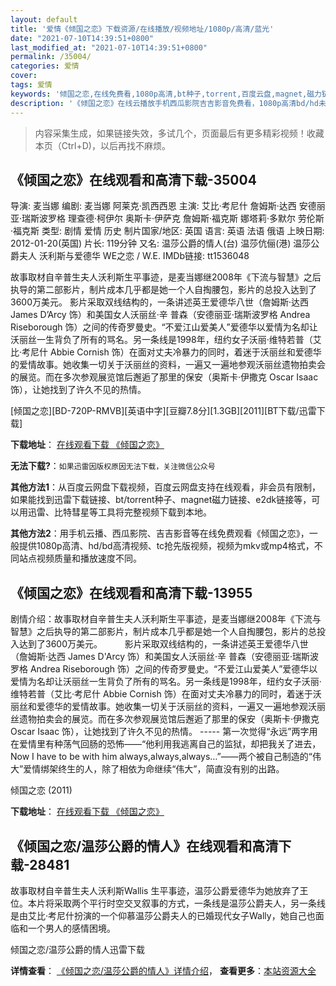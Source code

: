 ```yaml
---
layout: default
title: '爱情《倾国之恋》下载资源/在线播放/视频地址/1080p/高清/蓝光'
date: "2021-07-10T14:39:51+0800"
last_modified_at: "2021-07-10T14:39:51+0800"
permalink: /35004/
categories: 爱情
cover:
tags: 爱情
keywords: '倾国之恋,在线免费看,1080p高清,bt种子,torrent,百度云盘,magnet,磁力链,迅雷下载资源'
description: '《倾国之恋》在线云播放手机西瓜影院吉吉影音免费看，1080p高清bd/hd未删减完整版和tc抢先枪版，mkv/mp4格式，附带bt/torrent种子、magnet/磁力链、百度云盘、网盘资源迅雷下载链接'
---
```


>内容采集生成，如果链接失效，多试几个，页面最后有更多精彩视频！收藏本页（Ctrl+D)，以后再找不麻烦。


## 《倾国之恋》在线观看和高清下载-35004

导演: 麦当娜 编剧: 麦当娜 阿莱克·凯西西恩 主演: 艾比·考尼什 詹姆斯·达西 安德丽亚·瑞斯波罗格 理查德·柯伊尔 奥斯卡·伊萨克 詹姆斯·福克斯 娜塔莉·多默尔 劳伦斯·福克斯 类型: 剧情 爱情 历史 制片国家/地区: 英国 语言: 英语 法语 俄语 上映日期: 2012-01-20(英国) 片长: 119分钟 又名: 温莎公爵的情人(台) 温莎伉俪(港) 温莎公爵夫人 沃利斯与爱德华 WE之恋 / W.E. IMDb链接: tt1536048

故事取材自辛普生夫人沃利斯生平事迹，是麦当娜继2008年《下流与智慧》之后执导的第二部影片，制片成本几乎都是她一个人自掏腰包，影片的总投入达到了3600万美元。 影片采取双线结构的，一条讲述英王爱德华八世（詹姆斯·达西 James D’Arcy 饰）和美国女人沃丽丝·辛 普森（安德丽亚·瑞斯波罗格 Andrea Riseborough 饰）之间的传奇罗曼史。“不爱江山爱美人”爱德华以爱情为名却让沃丽丝一生背负了所有的骂名。另一条线是1998年，纽约女子沃丽·维特若普（艾比·考尼什 Abbie Cornish 饰）在面对丈夫冷暴力的同时，着迷于沃丽丝和爱德华的爱情故事。她收集一切关于沃丽丝的资料，一遍又一遍地参观沃丽丝遗物拍卖会的展览。而在多次参观展览馆后邂逅了那里的保安（奥斯卡·伊撒克 Oscar Isaac 饰），让她找到了许久不见的热情。


[倾国之恋][BD-720P-RMVB][英语中字][豆瓣7.8分][1.3GB][2011][BT下载/迅雷下载]

**下载地址**： [在线观看下载 《倾国之恋》](https://www.btdx8.com/torrent/we_2011.html) 


**无法下载?**：`如果迅雷因版权原因无法下载，关注微信公众号 `

**其他方法1**：从百度云网盘下载视频，百度云网盘支持在线观看，非会员有限制，如果能找到迅雷下载链接、bt/torrent种子、magnet磁力链接、e2dk链接等，可以用迅雷、比特彗星等工具将完整视频下载到本地。

**其他方法2**：用手机云播、西瓜影院、吉吉影音等在线免费观看《倾国之恋》，一般提供1080p高清、hd/bd高清视频、tc抢先版视频，视频为mkv或mp4格式，不同站点视频质量和播放速度不同。


## 《倾国之恋》在线观看和高清下载-13955

剧情介绍：故事取材自辛普生夫人沃利斯生平事迹，是麦当娜继2008年《下流与智慧》之后执导的第二部影片，制片成本几乎都是她一个人自掏腰包，影片的总投入达到了3600万美元。  　　影片采取双线结构的，一条讲述英王爱德华八世（詹姆斯·达西 James D'Arcy 饰）和美国女人沃丽丝·辛 普森（安德丽亚·瑞斯波罗格 Andrea Riseborough 饰）之间的传奇罗曼史。“不爱江山爱美人”爱德华以爱情为名却让沃丽丝一生背负了所有的骂名。另一条线是1998年，纽约女子沃丽·维特若普（艾比·考尼什 Abbie Cornish 饰）在面对丈夫冷暴力的同时，着迷于沃丽丝和爱德华的爱情故事。她收集一切关于沃丽丝的资料，一遍又一遍地参观沃丽丝遗物拍卖会的展览。而在多次参观展览馆后邂逅了那里的保安（奥斯卡·伊撒克 Oscar Isaac 饰），让她找到了许久不见的热情。 ----- 第一次觉得“永远”两字用在爱情里有种荡气回肠的恐怖——“他利用我逃离自己的监狱，却把我关了进去，Now I have to be with him always,always,always…”——两个被自己制造的“伟大”爱情绑架终生的人，除了相依为命继续“伟大”，简直没有别的出路。


倾国之恋 (2011)

**下载地址**： [在线观看下载 《倾国之恋》](https://www.btbtdy.me/btdy/dy5506.html) 


## 《倾国之恋/温莎公爵的情人》在线观看和高清下载-28481

故事取材自辛普生夫人沃利斯Wallis 生平事迹，温莎公爵爱德华为她放弃了王位。本片将采取两个平行时空交叉叙事的方式，一条线是温莎公爵夫人，另一条线是由艾比·考尼什扮演的一个仰慕温莎公爵夫人的已婚现代女子Wally，她自己也面临和一个男人的感情困境。


倾国之恋/温莎公爵的情人迅雷下载

**详情查看**： [《倾国之恋/温莎公爵的情人》详情介绍](/movie/28481/)， **查看更多**：[本站资源大全](/movie/t/all/)

